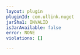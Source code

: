 ```yaml
---
layout: plugin
pluginId: com.ullink.nuget
jarSha1: INVALID
isJarAvailable: false
error: NONE
violations: []

---
```

